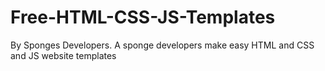 # Free-HTML-CSS-JS-Templates
By Sponges Developers.
A sponge developers make easy HTML and CSS and JS website templates 

